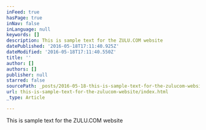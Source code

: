```yaml
---
inFeed: true
hasPage: true
inNav: false
inLanguage: null
keywords: []
description: This is sample text for the ZULU.COM website
datePublished: '2016-05-18T17:11:40.925Z'
dateModified: '2016-05-18T17:11:40.550Z'
title: ''
author: []
authors: []
publisher: null
starred: false
sourcePath: _posts/2016-05-18-this-is-sample-text-for-the-zulucom-website.md
url: this-is-sample-text-for-the-zulucom-website/index.html
_type: Article

---
```

This is sample text for the ZULU.COM website